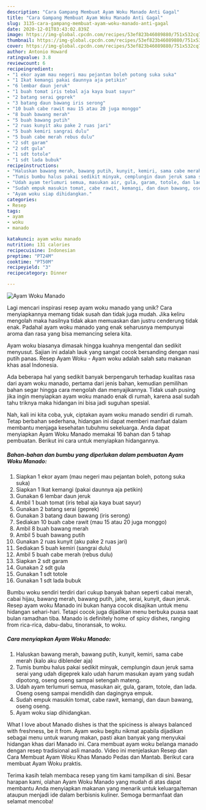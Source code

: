 ```yaml
---
description: "Cara Gampang Membuat Ayam Woku Manado Anti Gagal"
title: "Cara Gampang Membuat Ayam Woku Manado Anti Gagal"
slug: 3135-cara-gampang-membuat-ayam-woku-manado-anti-gagal
date: 2020-12-01T03:43:02.839Z
image: https://img-global.cpcdn.com/recipes/53ef823b46089880/751x532cq70/ayam-woku-manado-foto-resep-utama.jpg
thumbnail: https://img-global.cpcdn.com/recipes/53ef823b46089880/751x532cq70/ayam-woku-manado-foto-resep-utama.jpg
cover: https://img-global.cpcdn.com/recipes/53ef823b46089880/751x532cq70/ayam-woku-manado-foto-resep-utama.jpg
author: Antonio Howard
ratingvalue: 3.8
reviewcount: 6
recipeingredient:
- "1 ekor ayam mau negeri mau pejantan boleh potong suka suka"
- "1 Ikat kemangi pakai daunnya aja petikin"
- "6 lembar daun jeruk"
- "1 buah tomat iris tebal aja kaya buat sayur"
- "2 batang serai geprek"
- "3 batang daun bawang iris serong"
- "10 buah cabe rawit mau 15 atau 20 juga monggo"
- "8 buah bawang merah"
- "5 buah bawang putih"
- "2 ruas kunyit aku pake 2 ruas jari"
- "5 buah kemiri sangrai dulu"
- "5 buah cabe merah rebus dulu"
- "2 sdt garam"
- "2 sdt gula"
- "1 sdt totole"
- "1 sdt lada bubuk"
recipeinstructions:
- "Haluskan bawang merah, bawang putih, kunyit, kemiri, sama cabe merah (kalo aku diblender aja)"
- "Tumis bumbu halus pakai sedikit minyak, cemplungin daun jeruk sama serai yang udah digeprek kalo udah harum masukan ayam yang sudah dipotong, oseng oseng sampai setengah mateng."
- "Udah ayam terlumuri semua, masukan air, gula, garam, totole, dan lada. Oseng oseng sampai mendidih dan dagingnya empuk."
- "Sudah empuk masukin tomat, cabe rawit, kemangi, dan daun bawang, oseng oseng."
- "Ayam woku siap dihidangkan."
categories:
- Resep
tags:
- ayam
- woku
- manado

katakunci: ayam woku manado 
nutrition: 131 calories
recipecuisine: Indonesian
preptime: "PT24M"
cooktime: "PT50M"
recipeyield: "3"
recipecategory: Dinner

---
```



![Ayam Woku Manado](https://img-global.cpcdn.com/recipes/53ef823b46089880/751x532cq70/ayam-woku-manado-foto-resep-utama.jpg)

Lagi mencari inspirasi resep ayam woku manado yang unik? Cara menyiapkannya memang tidak susah dan tidak juga mudah. Jika keliru mengolah maka hasilnya tidak akan memuaskan dan justru cenderung tidak enak. Padahal ayam woku manado yang enak seharusnya mempunyai aroma dan rasa yang bisa memancing selera kita.

Ayam woku biasanya dimasak hingga kuahnya mengental dan sedikit menyusut. Sajian ini adalah lauk yang sangat cocok bersanding dengan nasi putih panas. Resep Ayam Woku - Ayam woku adalah salah satu makanan khas asal Indonesia.

Ada beberapa hal yang sedikit banyak berpengaruh terhadap kualitas rasa dari ayam woku manado, pertama dari jenis bahan, kemudian pemilihan bahan segar hingga cara mengolah dan menyajikannya. Tidak usah pusing jika ingin menyiapkan ayam woku manado enak di rumah, karena asal sudah tahu triknya maka hidangan ini bisa jadi suguhan spesial.


Nah, kali ini kita coba, yuk, ciptakan ayam woku manado sendiri di rumah. Tetap berbahan sederhana, hidangan ini dapat memberi manfaat dalam membantu menjaga kesehatan tubuhmu sekeluarga. Anda dapat menyiapkan Ayam Woku Manado memakai 16 bahan dan 5 tahap pembuatan. Berikut ini cara untuk menyiapkan hidangannya.

<!--inarticleads1-->

##### Bahan-bahan dan bumbu yang diperlukan dalam pembuatan Ayam Woku Manado:

1. Siapkan 1 ekor ayam (mau negeri mau pejantan boleh, potong suka suka)
1. Siapkan 1 Ikat kemangi (pakai daunnya aja petikin)
1. Gunakan 6 lembar daun jeruk
1. Ambil 1 buah tomat (iris tebal aja kaya buat sayur)
1. Gunakan 2 batang serai (geprek)
1. Gunakan 3 batang daun bawang (iris serong)
1. Sediakan 10 buah cabe rawit (mau 15 atau 20 juga monggo)
1. Ambil 8 buah bawang merah
1. Ambil 5 buah bawang putih
1. Gunakan 2 ruas kunyit (aku pake 2 ruas jari)
1. Sediakan 5 buah kemiri (sangrai dulu)
1. Ambil 5 buah cabe merah (rebus dulu)
1. Siapkan 2 sdt garam
1. Gunakan 2 sdt gula
1. Gunakan 1 sdt totole
1. Gunakan 1 sdt lada bubuk


Bumbu woku sendiri terdiri dari cukup banyak bahan seperti cabai merah, cabai hijau, bawang merah, bawang putih, jahe, serai, kunyit, daun jeruk. Resep ayam woku Manado ini bukan hanya cocok disajikan untuk menu hidangan sehari-hari. Tetapi cocok juga dijadikan menu berbuka puasa saat bulan ramadhan tiba. Manado is definitely home of spicy dishes, ranging from rica-rica, dabu-dabu, tinoransak, to woku. 

<!--inarticleads2-->

##### Cara menyiapkan Ayam Woku Manado:

1. Haluskan bawang merah, bawang putih, kunyit, kemiri, sama cabe merah (kalo aku diblender aja)
1. Tumis bumbu halus pakai sedikit minyak, cemplungin daun jeruk sama serai yang udah digeprek kalo udah harum masukan ayam yang sudah dipotong, oseng oseng sampai setengah mateng.
1. Udah ayam terlumuri semua, masukan air, gula, garam, totole, dan lada. Oseng oseng sampai mendidih dan dagingnya empuk.
1. Sudah empuk masukin tomat, cabe rawit, kemangi, dan daun bawang, oseng oseng.
1. Ayam woku siap dihidangkan.


What I love about Manado dishes is that the spiciness is always balanced with freshness, be it from. Ayam woku begitu nikmat apabila dijadikan sebagai menu untuk warung makan, pasti akan banyak yang menyukai hidangan khas dari Manado ini. Cara membuat ayam woku belanga manado dengan resep tradisional asli manado. Video ini menjelaskan Resep dan Cara Membuat Ayam Woku Khas Manado Pedas dan Mantab. Berikut cara membuat Ayam Woku praktis. 

Terima kasih telah membaca resep yang tim kami tampilkan di sini. Besar harapan kami, olahan Ayam Woku Manado yang mudah di atas dapat membantu Anda menyiapkan makanan yang menarik untuk keluarga/teman ataupun menjadi ide dalam berbisnis kuliner. Semoga bermanfaat dan selamat mencoba!
